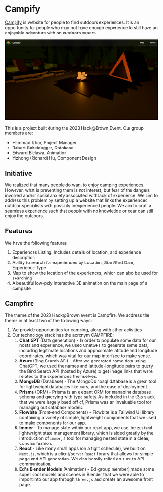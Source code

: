 # Campify

[Campify](https://www.rentacamp.site/) is website for people to find outdoors experiences. It is an opportunity for
people who may not have enough experience to still have an enjoyable adventure with
an outdoors expert.

![Main Page](main_page.png)

This is a project built during the 2023 Hack@Brown Event. Our group members are:
- Hammad Izhar, Project Manager
- Robert Scheidegger, Database
- Edward Bielawa, Animation
- Yizhong (Richard) Hu, Component Design

## Initiative

We realized that many people do want to enjoy camping experiences. However, what is 
preventing them is not interest, but fear of the dangers involved and/or social anxiety
associated with lack of experience. We aim to address this problem by setting up a website
that links the experienced outdoor specialists with possibly inexperienced people. 
We aim to craft a seamless experience such that people with no knowledge or gear can
still enjoy the outdoors.

## Features

We have the following features
1. Experiences Listing. Includes details of location, and experience description
2. Ability to search for experiences by Location, Start/End Date, Experience Type
3. Map to show the location of the experiences, which can also be used for searching
4. A beautiful low-poly interactive 3D animation on the main page of a campsite

## Campfire

The theme of the 2023 Hack@Brown event is Campfire. We address the theme in at least two of the following ways:
1. We provide opportunities for camping, along with other activities
2. Our technology stack has the acronym CAMPFIRE:
   1. **Chat GPT** (Data generation) - In order to populate some data for our hosts and experience, we used ChatGPT to generate some data, including legitimate locations and approximate latitude and longitude coordinates, which was vital for our map interface to make sense.
   2. **Azure** (Bing Search API) - After we generated some data using ChatGPT, we used the names and latitude-longitude pairs to query the Bind Search API (hosted by Azure) to get image links that were related to the experiences themselves.
   3. **MongoDB** (Database) - The MongoDb nosql database is a great tool for lightweight databases like ours, and the ease of deployment.
   4. **Prisma** (ORM) - Prisma is an elegant ORM for managing database schema and querying with type safety. As included in the t3js stack that we were largely baed off of, Prisma was an invaluable tool for managing out database models.
   5. **Flowbite** (Front-end Components) - Flowbite is a Tailwind UI library containing a variety of simple, lightweight components that we used to make components for our app.
   6. **Immer** - To manage state within our react app, we use the `zustand` lightweight state management library, which is aided greatly by the introduction of `immer`, a tool for managing nested state in a clean, concise fashion.
   7. **React** - Like many small apps (on a tight schedule), we built on `Next.js`, which is a client/server `React` library that allows for simple page and API generation. We also heavily relied on `tRPC` to API communication.
   8. **Ed's Blender Models** (Animation) - Ed (group member) made some super cool models and scenes in Blender that we were able to import into our app through `three.js` and create an awesome front page.

